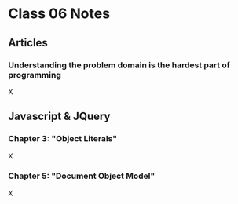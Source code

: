 # Class 06 Notes
## Articles
### Understanding the problem domain is the hardest part of programming
X

## Javascript & JQuery
### Chapter 3: "Object Literals"
X

### Chapter 5: "Document Object Model"
X


